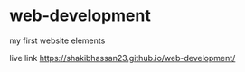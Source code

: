 # web-development
my first website elements

live link
https://shakibhassan23.github.io/web-development/
